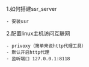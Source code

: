 1.如何搭建ssr_server
```
- 安装ssr
```
2.配置linux主机访问互联网
```
- privoxy（简单来说http代理工具）
- 默认开启http代理
- 监听端口 127.0.0.1:8118
```
